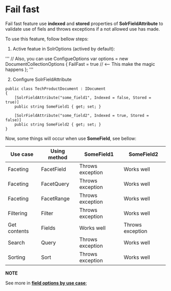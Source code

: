 # Fail fast

Fail fast feature use **indexed** and **stored** properties of **SolrFieldAttribute** to validate use of fiels and throws exceptions if a not allowed use has made.

To use this feature, follow bellow steps:

1. Active featue in SolrOptions (actived by default):

'''
    // Also, you can use ConfigueOptions
    var options = new DocumentCollectionOptions
    {
        FailFast = true // <-- This make the magic happens
    };
'''

2. Configure SolrFieldAttribute

```
public class TechProductDocument : IDocument
{
    [SolrFieldAttribute("some_field1", Indexed = false, Stored = true)]
    public string SomeField1 { get; set; }

    [SolrFieldAttribute("some_field2", Indexed = true, Stored = false)]
    public string SomeField2 { get; set; }
}
```

Now, some things will occur when use **SomeField**, see bellow:

|Use case     |Using method      |SomeField1      |SomeField2      |
|-------------|------------------|----------------|----------------|
|Faceting     |FacetField        |Throws exception|Works well      |
|Faceting     |FacetQuery        |Throws exception|Works well      |
|Faceting     |FacetRange        |Throws exception|Works well      |
|Filtering    |Filter            |Throws exception|Works well      |
|Get contents |Fields            |Works well      |Throws exception|
|Search       |Query             |Throws exception|Works well      |
|Sorting      |Sort              |Throws exception|Works well      |

**NOTE**

See more in **[field options by use case](http://wiki.apache.org/solr/FieldOptionsByUseCase)**;